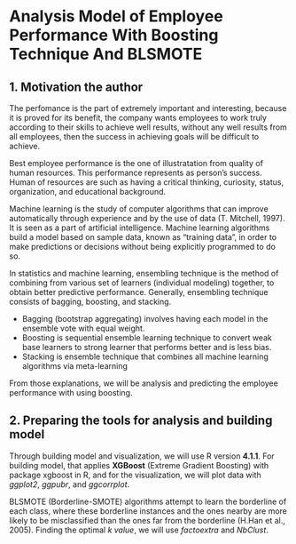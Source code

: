 # Analysis Model of Employee Performance With Boosting Technique And BLSMOTE

## 1. Motivation the author
The perfomance is the part of extremely important and interesting, because it is proved for its benefit, the company wants employees to work truly according to their skills to achieve well results, without any well results from all employees, then the success in achieving goals will be difficult to achieve.

Best employee performance is the one of illustratation from quality of human resources. This performance represents as person’s success. Human of resources are such as having a critical thinking, curiosity, status, organization, and educational background.

Machine learning is the study of computer algorithms that can improve automatically through experience and by the use of data (T. Mitchell, 1997). It is seen as a part of artificial intelligence. Machine learning algorithms build a model based on sample data, known as “training data”, in order to make predictions or decisions without being explicitly programmed to do so.

In statistics and machine learning, ensembling technique is the method of combining from various set of learners (individual modeling) together, to obtain better predictive performance. Generally, ensembling technique consists of bagging, boosting, and stacking.

- Bagging (bootstrap aggregating) involves having each model in the ensemble vote with equal weight.
- Boosting is sequential ensemble learning technique to convert weak base learners to strong learner that performs better and is less bias.
- Stacking is ensemble technique that combines all machine learning algorithms via meta-learning

From those explanations, we will be analysis and predicting the employee performance with using boosting.
## 2. Preparing the tools for analysis and building model
Through building model and visualization, we will use R version **4.1.1**. For building model, that applies **XGBoost** (Extreme Gradient Boosting) with package xgboost in R, and for the visualization, we will plot data with _ggplot2_, _ggpubr_, and _ggcorrplot_.

BLSMOTE (Borderline-SMOTE) algorithms attempt to learn the borderline of each class, where these borderline instances and the ones nearby are more likely to be misclassified than the ones far from the borderline (H.Han et al., 2005). Finding the optimal _k value_, we will use _factoextra_ and _NbClust_.
